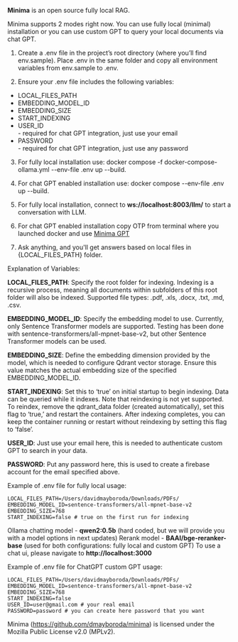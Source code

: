 **Minima** is an open source fully local RAG.

Minima supports 2 modes right now. You can use fully local (minimal) installation or you can use custom GPT to query your local documents via chat GPT.

1. Create a .env file in the project’s root directory (where you’ll find env.sample). Place .env in the same folder and copy all environment variables from env.sample to .env.

2. Ensure your .env file includes the following variables:
<ul>
   <li> LOCAL_FILES_PATH </li>
   <li> EMBEDDING_MODEL_ID </li>
   <li> EMBEDDING_SIZE</li>
   <li> START_INDEXING </li>
<li> USER_ID </li> - required for chat GPT integration, just use your email
<li> PASSWORD </li> - required for chat GPT integration, just use any password
</ul>

3. For fully local installation use: docker compose -f docker-compose-ollama.yml --env-file .env up --build.

4. For chat GPT enabled installation use: docker compose --env-file .env up --build.

5. For fully local installation, connect to **ws://localhost:8003/llm/** to start a conversation with LLM.

6. For chat GPT enabled installation copy OTP from terminal where you launched docker and use [Minima GPT](https://chatgpt.com/g/g-r1MNTSb0Q-minima-local-computer-search)  
   
7. Ask anything, and you'll get answers based on local files in {LOCAL_FILES_PATH} folder.



Explanation of Variables:

**LOCAL_FILES_PATH**: Specify the root folder for indexing. Indexing is a recursive process, meaning all documents within subfolders of this root folder will also be indexed. Supported file types: .pdf, .xls, .docx, .txt, .md, .csv.

**EMBEDDING_MODEL_ID**: Specify the embedding model to use. Currently, only Sentence Transformer models are supported. Testing has been done with sentence-transformers/all-mpnet-base-v2, but other Sentence Transformer models can be used.

**EMBEDDING_SIZE**: Define the embedding dimension provided by the model, which is needed to configure Qdrant vector storage. Ensure this value matches the actual embedding size of the specified EMBEDDING_MODEL_ID.

**START_INDEXING**: Set this to ‘true’ on initial startup to begin indexing. Data can be queried while it indexes. Note that reindexing is not yet supported. To reindex, remove the qdrant_data folder (created automatically), set this flag to ‘true,’ and restart the containers. After indexing completes, you can keep the container running or restart without reindexing by setting this flag to ‘false’.

**USER_ID**: Just use your email here, this is needed to authenticate custom GPT to search in your data.

**PASSWORD**: Put any password here, this is used to create a firebase account for the email specified above.


Example of .env file for fully local usage:
```
LOCAL_FILES_PATH=/Users/davidmayboroda/Downloads/PDFs/
EMBEDDING_MODEL_ID=sentence-transformers/all-mpnet-base-v2
EMBEDDING_SIZE=768
START_INDEXING=false # true on the first run for indexing
```

Ollama chatting model - **qwen2:0.5b** (hard coded, but we will provide you with a model options in next updates)
Rerank model - **BAAI/bge-reranker-base** (used for both configurations: fully local and custom GPT)
To use a chat ui, please navigate to **http://localhost:3000**

Example of .env file for ChatGPT custom GPT usage:
```
LOCAL_FILES_PATH=/Users/davidmayboroda/Downloads/PDFs/
EMBEDDING_MODEL_ID=sentence-transformers/all-mpnet-base-v2
EMBEDDING_SIZE=768
START_INDEXING=false
USER_ID=user@gmail.com # your real email
PASSWORD=password # you can create here password that you want
```
Minima (https://github.com/dmayboroda/minima) is licensed under the Mozilla Public License v2.0 (MPLv2).
